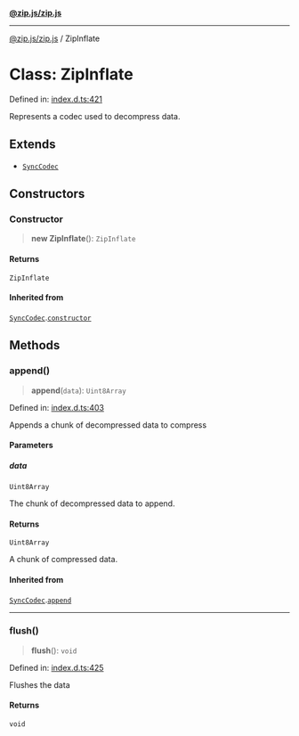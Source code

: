 [**@zip.js/zip.js**](../README.md)

***

[@zip.js/zip.js](../globals.md) / ZipInflate

# Class: ZipInflate

Defined in: [index.d.ts:421](https://github.com/gildas-lormeau/zip.js/blob/340c4ca9a2c0e59b25fae280b9b6013b4115e27c/index.d.ts#L421)

Represents a codec used to decompress data.

## Extends

- [`SyncCodec`](SyncCodec.md)

## Constructors

### Constructor

> **new ZipInflate**(): `ZipInflate`

#### Returns

`ZipInflate`

#### Inherited from

[`SyncCodec`](SyncCodec.md).[`constructor`](SyncCodec.md#constructor)

## Methods

### append()

> **append**(`data`): `Uint8Array`

Defined in: [index.d.ts:403](https://github.com/gildas-lormeau/zip.js/blob/340c4ca9a2c0e59b25fae280b9b6013b4115e27c/index.d.ts#L403)

Appends a chunk of decompressed data to compress

#### Parameters

##### data

`Uint8Array`

The chunk of decompressed data to append.

#### Returns

`Uint8Array`

A chunk of compressed data.

#### Inherited from

[`SyncCodec`](SyncCodec.md).[`append`](SyncCodec.md#append)

***

### flush()

> **flush**(): `void`

Defined in: [index.d.ts:425](https://github.com/gildas-lormeau/zip.js/blob/340c4ca9a2c0e59b25fae280b9b6013b4115e27c/index.d.ts#L425)

Flushes the data

#### Returns

`void`
